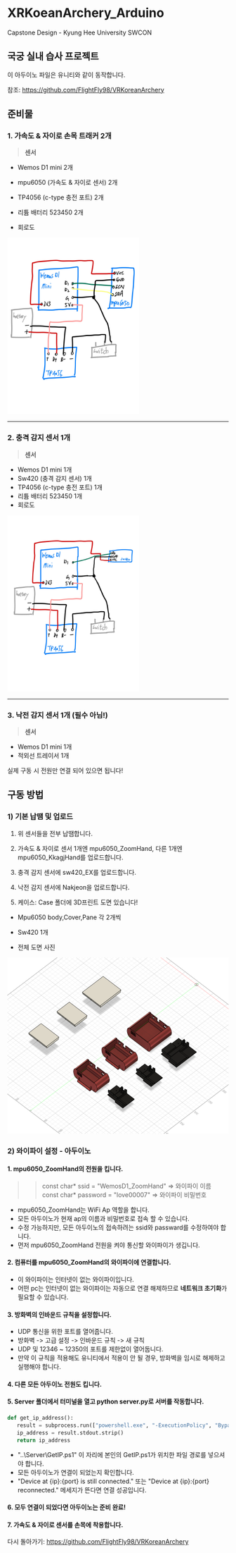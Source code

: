 # XRKoeanArchery_Arduino
Capstone Design - Kyung Hee University SWCON

## 국궁 실내 습사 프로젝트

이 아두이노 파일은 유니티와 같이 동작합니다.

참조: https://github.com/FlightFly98/VRKoreanArchery

## 준비물

### 1. 가속도 & 자이로 손목 트래커 2개

 > **센서**
 - Wemos D1 mini 2개
 - mpu6050 (가속도 & 자이로 센서) 2개
 - TP4056 (c-type 충전 포트) 2개
 - 리튬 배터리 523450 2개

 - 회로도<br>
<img src="./Image/mpu6050.JPG" width = 300 height = 400>

***

### 2. 충격 감지 센서 1개

 > **센서**
 - Wemos D1 mini 1개
 - Sw420 (충격 감지 센서) 1개
 - TP4056 (c-type 충전 포트) 1개
 - 리튬 배터리 523450 1개 
 - 회로도 <br>
 <img src="./Image/sw420.JPG" width = 300 height = 400>

***

### 3. 낙전 감지 센서 1개 (필수 아님!)
 > **센서**
 - Wemos D1 mini 1개
 - 적외선 트레이서 1개

실제 구동 시 전원만 연결 되어 있으면 됩니다!

## 구동 방법

### 1) 기본 납땜 및 업로드

1. 위 센서들을 전부 납땜합니다.

2. 가속도 & 자이로 센서 1개엔 mpu6050_ZoomHand, 다른 1개엔 mpu6050_KkagjHand를 업로드합니다.

3. 충격 감지 센서에 sw420_EX를 업로드합니다.

4. 낙전 감지 센서에 Nakjeon을 업로드합니다.

5. 케이스: Case 폴더에 3D프린트 도면 있습니다!<br>

- Mpu6050 body,Cover,Pane 각 2개씩

- Sw420 1개

- 전체 도면 사진

 <img src="./Image/casePicture.png" width = 600 height = 400>

### 2) 와이파이 설정 - 아두이노

#### 1. mpu6050_ZoomHand의 전원을 킵니다. <br>
>> const char* ssid = "WemosD1_ZoomHand" => 와이파이 이름<br>
  const char* password = "love00007" => 와이파이 비밀번호<br>

- mpu6050_ZoomHand는 WiFi Ap 역할을 합니다.
- 모든 아두이노가 현재 ap의 이름과 비밀번호로 접속 할 수 있습니다.
- 수정 가능하지만, 모든 아두이노의 접속하려는 ssid와 passward를 수정하여야 합니다.
- 먼저 mpu6050_ZoomHand 전원을 켜야 통신할 와이파이가 생깁니다.

#### 2. 컴퓨터를 mpu6050_ZoomHand의 와이파이에 연결합니다.
- 이 와이파이는 인터넷이 없는 와이파이입니다.
- 어떤 pc는 인터넷이 없는 와이파이는 자동으로 연결 해제하므로 **네트워크 초기화**가 필요할 수 있습니다.

#### 3. 방화벽의 인바운드 규칙을 설정합니다.
- UDP 통신을 위한 포트를 열어줍니다.
- 방화벽 -> 고급 설정 -> 인바운드 규칙 -> 새 규칙
- UDP 및 12346 ~ 12350의 포트를 제한없이 열어둡니다.
- 만약 이 규칙을 적용해도 유니티에서 적용이 안 될 경우, 방화벽을 임시로 해제하고 실행해야 합니다.

#### 4. 다른 모든 아두이노 전원도 킵니다.

#### 5. Server 폴더에서 터미널을 열고 python server.py로 서버를 작동합니다.

 ```python
def get_ip_address():
    result = subprocess.run(["powershell.exe", "-ExecutionPolicy", "Bypass", "-File", "..\\Server\\GetIP.ps1"], capture_output=True, text=True)
    ip_address = result.stdout.strip()
    return ip_address
 ```
 - "..\\Server\\GetIP.ps1" 이 자리에 본인의 GetIP.ps1가 위치한 파일 경로를 넣으셔야 합니다.
 - 모든 아두이노가 연결이 되었는지 확인합니다.
 - "Device at {ip}:{port} is still connected." 또는 "Device at {ip}:{port} reconnected." 메세지가 뜬다면 연결 성공입니다.

#### 6. 모두 연결이 되었다면 아두이노는 준비 완료!

#### 7. 가속도 & 자이로 센서를 손목에 착용합니다.

 다시 돌아가기: https://github.com/FlightFly98/VRKoreanArchery